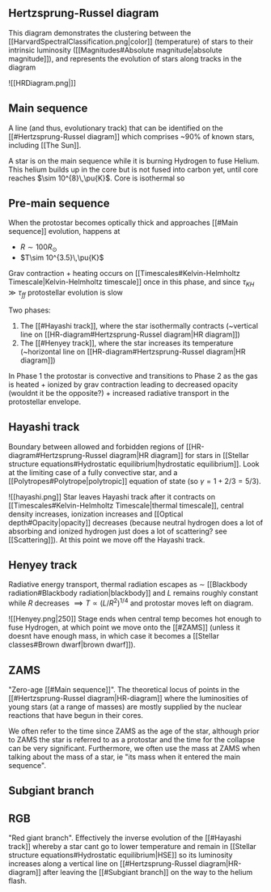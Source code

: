 ## Hertzsprung-Russel diagram
This diagram demonstrates the clustering between the [[HarvardSpectralClassification.png|color]] (temperature) of stars to their intrinsic luminosity ([[Magnitudes#Absolute magnitude|absolute magnitude]]), and represents the evolution of stars along tracks in the diagram

![[HRDiagram.png|]]



## Main sequence
A line (and thus, evolutionary track) that can be identified on the [[#Hertzsprung-Russel diagram]] which comprises ~90% of known stars, including [[The Sun]].

A star is on the main sequence while it is burning Hydrogen to fuse Helium. This helium builds up in the core but is not fused into carbon yet, until core reaches $\sim 10^{8}\,\pu{K}$. Core is isothermal so 


## Pre-main sequence
When the protostar becomes optically thick and approaches [[#Main sequence]] evolution, happens at
- $R\sim 100 R_\odot$ 
- $T\sim 10^{3.5}\,\pu{K}$

Grav contraction + heating occurs on [[Timescales#Kelvin-Helmholtz Timescale|Kelvin-Helmholtz timescale]] once in this phase, and since $\tau_{KH} \gg \tau_{ff}$ protostellar evolution is slow

Two phases: 
1. The [[#Hayashi track]], where the star isothermally contracts (~vertical line on [[HR-diagram#Hertzsprung-Russel diagram|HR diagram]])
2. The [[#Henyey track]], where the star increases its temperature (~horizontal line on [[HR-diagram#Hertzsprung-Russel diagram|HR diagram]])

In Phase 1 the protostar is convective and transitions to Phase 2 as the gas is heated + ionized by grav contraction leading to decreased opacity (wouldnt it be the opposite?) + increased radiative transport in the protostellar envelope.


## Hayashi track
Boundary between allowed and forbidden regions of [[HR-diagram#Hertzsprung-Russel diagram|HR diagram]] for stars in [[Stellar structure equations#Hydrostatic equilibrium|hydrostatic equilibrium]]. Look at the limiting case of a fully convective star, and a [[Polytropes#Polytrope|polytropic]] equation of state (so $\gamma=1+2/3=5/3$). 

![[hayashi.png]]
Star leaves Hayashi track after it contracts on [[Timescales#Kelvin-Helmholtz Timescale|thermal timescale]], central density increases, ionization increases and [[Optical depth#Opacity|opacity]] decreases (because neutral hydrogen does a lot of absorbing and ionized hydrogen just does a lot of scattering? see [[Scattering]]). At this point we move off the Hayashi track.


## Henyey track
Radiative energy transport, thermal radiation escapes as $\sim$ [[Blackbody radiation#Blackbody radiation|blackbody]] and $L$ remains roughly constant while $R$ decreases $\implies T \propto (L/R^2)^{1/4}$ and protostar moves left on diagram. 

![[Henyey.png|250]]
Stage ends when central temp becomes hot enough to fuse Hydrogen, at which point we move onto the [[#ZAMS]] (unless it doesnt have enough mass, in which case it becomes a [[Stellar classes#Brown dwarf|brown dwarf]]).


## ZAMS
"Zero-age [[#Main sequence]]". The theoretical locus of points in the [[#Hertzsprung-Russel diagram|HR-diagram]] where the luminosities of young stars (at a range of masses) are mostly supplied by the nuclear reactions that have begun in their cores.

We often refer to the time since ZAMS as the age of the star, although prior to ZAMS the star is referred to as a protostar and the time for the collapse can be very significant. Furthermore, we often use the mass at ZAMS when talking about the mass of a star, ie "its mass when it entered the main sequence".


## Subgiant branch



## RGB
"Red giant branch". Effectively the inverse evolution of the [[#Hayashi track]] whereby a star cant go to lower temperature and remain in [[Stellar structure equations#Hydrostatic equilibrium|HSE]] so its luminosity increases along a vertical line on [[#Hertzsprung-Russel diagram|HR-diagram]] after leaving the [[#Subgiant branch]] on the way to the helium flash. 